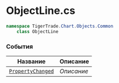 
# ObjectLine.cs
```csharp
namespace TigerTrade.Chart.Objects.Common  
    class ObjectLine
```

### События
| Название | Описание |
| --- | --- |
| [`PropertyChanged`](./События/PropertyChanged.md) | *Описание* |
